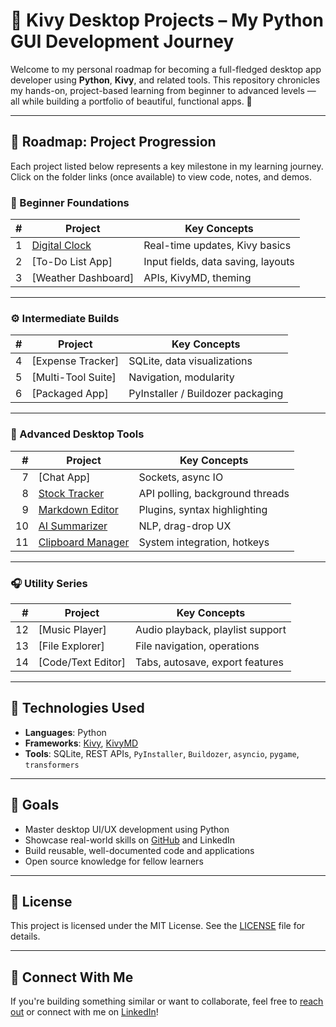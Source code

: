 # 🚀 Kivy Desktop Projects – My Python GUI Development Journey

Welcome to my personal roadmap for becoming a full-fledged desktop app developer using **Python**, **Kivy**, and related tools. This repository chronicles my hands-on, project-based learning from beginner to advanced levels — all while building a portfolio of beautiful, functional apps. 🎯

---

## 📍 Roadmap: Project Progression

Each project listed below represents a key milestone in my learning journey. Click on the folder links (once available) to view code, notes, and demos.

### 🌱 Beginner Foundations
| # | Project | Key Concepts |
|--:|---------|--------------|
| 1 | [Digital Clock](./01_digital_clock/) | Real-time updates, Kivy basics |
| 2 | [To-Do List App] | Input fields, data saving, layouts |
| 3 | [Weather Dashboard] | APIs, KivyMD, theming |

---

### ⚙️ Intermediate Builds
| # | Project | Key Concepts |
|--:|---------|--------------|
| 4 | [Expense Tracker] | SQLite, data visualizations |
| 5 | [Multi-Tool Suite] | Navigation, modularity |
| 6 | [Packaged App]| PyInstaller / Buildozer packaging |

---

### 🚀 Advanced Desktop Tools
| # | Project | Key Concepts |
|--:|---------|--------------|
| 7 | [Chat App] | Sockets, async IO |
| 8 | [Stock Tracker](./08_stock_tracker/) | API polling, background threads |
| 9 | [Markdown Editor](./09_markdown_editor/) | Plugins, syntax highlighting |
|10 | [AI Summarizer](./10_ai_summarizer/) | NLP, drag-drop UX |
|11 | [Clipboard Manager](./11_clipboard_manager/) | System integration, hotkeys |

---

### 🎧 Utility Series
| # | Project | Key Concepts |
|--:|---------|--------------|
|12 | [Music Player] | Audio playback, playlist support |
|13 | [File Explorer]| File navigation, operations |
|14 | [Code/Text Editor] | Tabs, autosave, export features |

---

## 🧰 Technologies Used

- **Languages**: Python  
- **Frameworks**: [Kivy](https://kivy.org/), [KivyMD](https://github.com/kivymd/KivyMD)  
- **Tools**: SQLite, REST APIs, `PyInstaller`, `Buildozer`, `asyncio`, `pygame`, `transformers`

---

## 🔖 Goals

- Master desktop UI/UX development using Python  
- Showcase real-world skills on [GitHub](https://github.com/RCHKaushalya) and LinkedIn  
- Build reusable, well-documented code and applications  
- Open source knowledge for fellow learners

---

## 📌 License

This project is licensed under the MIT License. See the [LICENSE](./LICENSE) file for details.

---

## 🤝 Connect With Me

If you're building something similar or want to collaborate, feel free to [reach out](mailto:rchkaushalya@gemail.com) or connect with me on [LinkedIn](https://www.linkedin.com/in/rasindu-appuhami-118891337/)!

